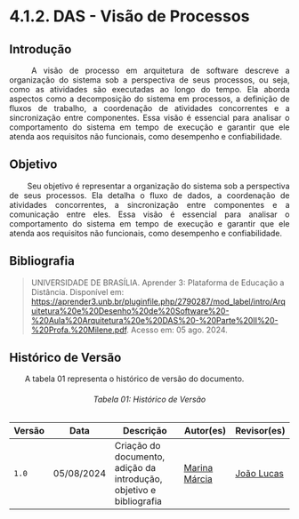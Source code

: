 # **4.1.2. DAS - Visão de Processos**

## **Introdução**

<p align="justify">
&emsp;&emsp; A visão de processo em arquitetura de software descreve a organização do sistema sob a perspectiva de seus processos, ou seja, como as atividades são executadas ao longo do tempo. Ela aborda aspectos como a decomposição do sistema em processos, a definição de fluxos de trabalho, a coordenação de atividades concorrentes e a sincronização entre componentes. Essa visão é essencial para analisar o comportamento do sistema em tempo de execução e garantir que ele atenda aos requisitos não funcionais, como desempenho e confiabilidade.
</p> 

## **Objetivo**

<p align="justify">
&emsp;&emsp; Seu objetivo é representar a organização do sistema sob a perspectiva de seus processos. Ela detalha o fluxo de dados, a coordenação de atividades concorrentes, a sincronização entre componentes e a comunicação entre eles. Essa visão é essencial para analisar o comportamento do sistema em tempo de execução e garantir que ele atenda aos requisitos não funcionais, como desempenho e confiabilidade.
</p>


## **Bibliografia**

> UNIVERSIDADE DE BRASÍLIA. Aprender 3: Plataforma de Educação a Distância. Disponível em:
https://aprender3.unb.br/pluginfile.php/2790287/mod_label/intro/Arquitetura%20e%20Desenho%20de%20Software%20-%20Aula%20Arquitetura%20e%20DAS%20-%20Parte%20II%20-%20Profa.%20Milene.pdf. Acesso em: 05 ago. 2024.

## **Histórico de Versão**
<p align="justify">
&emsp;&emsp;A tabela 01 representa o histórico de versão do documento.
</p>

<h6 align="center">Tabela 01: Histórico de Versão</h6>
<div align="center">

| Versão | Data       | Descrição            | Autor(es)                                           | Revisor(es) |
| ------ | ---------- | -------------------- | --------------------------------------------------- | ----------- |
| `1.0`  | 05/08/2024 | Criação do documento, adição da introdução, objetivo e bibliografia | [Marina Márcia](https://github.com/The-Boss-Nina)    | [João Lucas](https://github.com/Jlmsousa)
